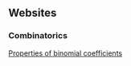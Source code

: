 ## Websites

### Combinatorics

[Properties of binomial coefficients](https://link-url-here.org](https://proofwiki.org/wiki/Properties_of_Binomial_Coefficients))
